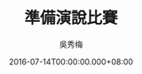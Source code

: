 ---
issue: 181
title: 準備演說比賽
author: 吳秀梅
language: 南四縣
date: 2016-07-14T00:00:00.000+08:00
topic: 抒懷
difficulty: 1
wikidata: Q98096031
wikidata_link: https://www.wikidata.org/wiki/Q98096031
---